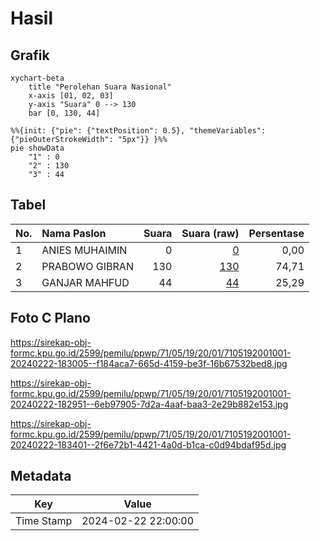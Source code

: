 # Hasil

## Grafik

```mermaid
xychart-beta
    title "Perolehan Suara Nasional"
    x-axis [01, 02, 03]
    y-axis "Suara" 0 --> 130
    bar [0, 130, 44]
```

```mermaid
%%{init: {"pie": {"textPosition": 0.5}, "themeVariables": {"pieOuterStrokeWidth": "5px"}} }%%
pie showData
    "1" : 0
    "2" : 130
    "3" : 44
```

## Tabel

| No. | Nama Paslon    | Suara | Suara (raw) | Persentase |
|:--- |:-------------- | -----:| -----------:| ----------:|
| 1   | ANIES MUHAIMIN | 0     | [0][p-1]    | 0,00       |
| 2   | PRABOWO GIBRAN | 130   | [130][p-2]  | 74,71      |
| 3   | GANJAR MAHFUD  | 44    | [44][p-3]   | 25,29      |


[p-1]: https://github.com/gigit-pemilu/pemilu-2024/blob/main/pilpres/hitung-suara/sub/71-sulawesi-utara/sub/05-minahasa-selatan/sub/19-tatapaan/sub/2001-paslaten/sub/001-tps/sub/paslon-1.txt
[p-2]: https://github.com/gigit-pemilu/pemilu-2024/blob/main/pilpres/hitung-suara/sub/71-sulawesi-utara/sub/05-minahasa-selatan/sub/19-tatapaan/sub/2001-paslaten/sub/001-tps/sub/paslon-2.txt
[p-3]: https://github.com/gigit-pemilu/pemilu-2024/blob/main/pilpres/hitung-suara/sub/71-sulawesi-utara/sub/05-minahasa-selatan/sub/19-tatapaan/sub/2001-paslaten/sub/001-tps/sub/paslon-3.txt

## Foto C Plano

https://sirekap-obj-formc.kpu.go.id/2599/pemilu/ppwp/71/05/19/20/01/7105192001001-20240222-183005--f184aca7-665d-4159-be3f-16b67532bed8.jpg

https://sirekap-obj-formc.kpu.go.id/2599/pemilu/ppwp/71/05/19/20/01/7105192001001-20240222-182951--6eb97905-7d2a-4aaf-baa3-2e29b882e153.jpg

https://sirekap-obj-formc.kpu.go.id/2599/pemilu/ppwp/71/05/19/20/01/7105192001001-20240222-183401--2f6e72b1-4421-4a0d-b1ca-c0d94bdaf95d.jpg


## Metadata

| Key        | Value               |
| ---------- | ------------------- |
| Time Stamp | 2024-02-22 22:00:00 |



